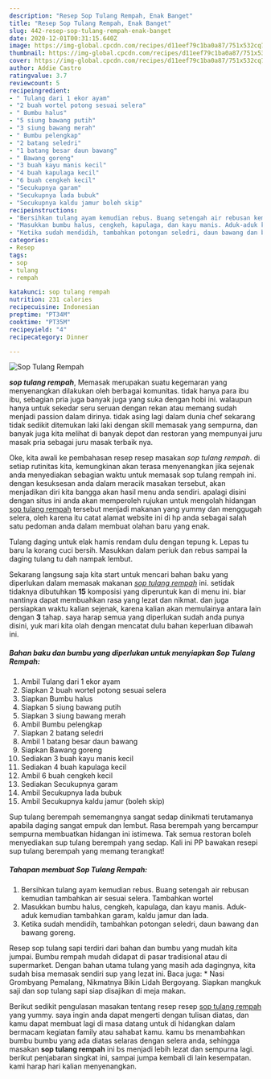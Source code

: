 ```yaml
---
description: "Resep Sop Tulang Rempah, Enak Banget"
title: "Resep Sop Tulang Rempah, Enak Banget"
slug: 442-resep-sop-tulang-rempah-enak-banget
date: 2020-12-01T00:31:15.640Z
image: https://img-global.cpcdn.com/recipes/d11eef79c1ba0a87/751x532cq70/sop-tulang-rempah-foto-resep-utama.jpg
thumbnail: https://img-global.cpcdn.com/recipes/d11eef79c1ba0a87/751x532cq70/sop-tulang-rempah-foto-resep-utama.jpg
cover: https://img-global.cpcdn.com/recipes/d11eef79c1ba0a87/751x532cq70/sop-tulang-rempah-foto-resep-utama.jpg
author: Addie Castro
ratingvalue: 3.7
reviewcount: 5
recipeingredient:
- " Tulang dari 1 ekor ayam"
- "2 buah wortel potong sesuai selera"
- " Bumbu halus"
- "5 siung bawang putih"
- "3 siung bawang merah"
- " Bumbu pelengkap"
- "2 batang seledri"
- "1 batang besar daun bawang"
- " Bawang goreng"
- "3 buah kayu manis kecil"
- "4 buah kapulaga kecil"
- "6 buah cengkeh kecil"
- "Secukupnya garam"
- "Secukupnya lada bubuk"
- "Secukupnya kaldu jamur boleh skip"
recipeinstructions:
- "Bersihkan tulang ayam kemudian rebus. Buang setengah air rebusan kemudian tambahkan air sesuai selera. Tambahkan wortel"
- "Masukkan bumbu halus, cengkeh, kapulaga, dan kayu manis. Aduk-aduk kemudian tambahkan garam, kaldu jamur dan lada."
- "Ketika sudah mendidih, tambahkan potongan seledri, daun bawang dan bawang goreng."
categories:
- Resep
tags:
- sop
- tulang
- rempah

katakunci: sop tulang rempah 
nutrition: 231 calories
recipecuisine: Indonesian
preptime: "PT34M"
cooktime: "PT35M"
recipeyield: "4"
recipecategory: Dinner

---
```



![Sop Tulang Rempah](https://img-global.cpcdn.com/recipes/d11eef79c1ba0a87/751x532cq70/sop-tulang-rempah-foto-resep-utama.jpg)

<b><i>sop tulang rempah</i></b>, Memasak merupakan suatu kegemaran yang menyenangkan dilakukan oleh berbagai komunitas. tidak hanya para ibu ibu, sebagian pria juga banyak juga yang suka dengan hobi ini. walaupun hanya untuk sekedar seru seruan dengan rekan atau memang sudah menjadi passion dalam dirinya. tidak asing lagi dalam dunia chef sekarang tidak sedikit ditemukan laki laki dengan skill memasak yang sempurna, dan banyak juga kita melihat di banyak depot dan restoran yang mempunyai juru masak pria sebagai juru masak terbaik nya.

Oke, kita awali ke pembahasan resep resep masakan <i>sop tulang rempah</i>. di setiap rutinitas kita, kemungkinan akan terasa menyenangkan jika sejenak anda menyediakan sebagian waktu untuk memasak sop tulang rempah ini. dengan kesuksesan anda dalam meracik masakan tersebut, akan menjadikan diri kita bangga akan hasil menu anda sendiri. apalagi disini dengan situs ini anda akan memperoleh rujukan untuk mengolah hidangan <u>sop tulang rempah</u> tersebut menjadi makanan yang yummy dan menggugah selera, oleh karena itu catat alamat website ini di hp anda sebagai salah satu pedoman anda dalam membuat olahan baru yang enak.

Tulang daging untuk elak hamis rendam dulu dengan tepung k. Lepas tu baru la korang cuci bersih. Masukkan dalam periuk dan rebus sampai la daging tulang tu dah nampak lembut.


Sekarang langsung saja kita start untuk mencari bahan baku yang diperlukan dalam memasak makanan <u><i>sop tulang rempah</i></u> ini. setidak tidaknya dibutuhkan <b>15</b> komposisi yang diperuntuk kan di menu ini. biar nantinya dapat membuahkan rasa yang lezat dan nikmat. dan juga persiapkan waktu kalian sejenak, karena kalian akan memulainya antara lain dengan <b>3</b> tahap. saya harap semua yang diperlukan sudah anda punya disini, yuk mari kita olah dengan mencatat dulu bahan keperluan dibawah ini.

<!--inarticleads1-->

##### Bahan baku dan bumbu yang diperlukan untuk menyiapkan Sop Tulang Rempah:

1. Ambil  Tulang dari 1 ekor ayam
1. Siapkan 2 buah wortel potong sesuai selera
1. Siapkan  Bumbu halus
1. Siapkan 5 siung bawang putih
1. Siapkan 3 siung bawang merah
1. Ambil  Bumbu pelengkap
1. Siapkan 2 batang seledri
1. Ambil 1 batang besar daun bawang
1. Siapkan  Bawang goreng
1. Sediakan 3 buah kayu manis kecil
1. Sediakan 4 buah kapulaga kecil
1. Ambil 6 buah cengkeh kecil
1. Sediakan Secukupnya garam
1. Ambil Secukupnya lada bubuk
1. Ambil Secukupnya kaldu jamur (boleh skip)


Sup tulang berempah sememangnya sangat sedap dinikmati terutamanya apabila daging sangat empuk dan lembut. Rasa berempah yang bercampur sempurna membuatkan hidangan ini istimewa. Tak semua restoran boleh menyediakan sup tulang berempah yang sedap. Kali ini PP bawakan resepi sup tulang berempah yang memang terangkat! 

<!--inarticleads2-->

##### Tahapan membuat Sop Tulang Rempah:

1. Bersihkan tulang ayam kemudian rebus. Buang setengah air rebusan kemudian tambahkan air sesuai selera. Tambahkan wortel
1. Masukkan bumbu halus, cengkeh, kapulaga, dan kayu manis. Aduk-aduk kemudian tambahkan garam, kaldu jamur dan lada.
1. Ketika sudah mendidih, tambahkan potongan seledri, daun bawang dan bawang goreng.


Resep sop tulang sapi terdiri dari bahan dan bumbu yang mudah kita jumpai. Bumbu rempah mudah didapat di pasar tradisional atau di supermarket. Dengan bahan utama tulang yang masih ada dagingnya, kita sudah bisa memasak sendiri sup yang lezat ini. Baca juga: * Nasi Grombyang Pemalang, Nikmatnya Bikin Lidah Bergoyang. Siapkan mangkuk saji dan sop tulang sapi siap disajikan di meja makan. 

Berikut sedikit pengulasan masakan tentang resep resep <u>sop tulang rempah</u> yang yummy. saya ingin anda dapat mengerti dengan tulisan diatas, dan kamu dapat membuat lagi di masa datang untuk di hidangkan dalam bermacam kegiatan family atau sahabat kamu. kamu bs menambahkan bumbu bumbu yang ada diatas selaras dengan selera anda, sehingga masakan <b>sop tulang rempah</b> ini bs menjadi lebih lezat dan sempurna lagi. berikut penjabaran singkat ini, sampai jumpa kembali di lain kesempatan. kami harap hari kalian menyenangkan.
